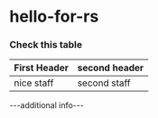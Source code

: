 # hello-for-rs
### Check this table
First Header | second header
-------------|--------------
nice staff   | second staff
---additional info---

